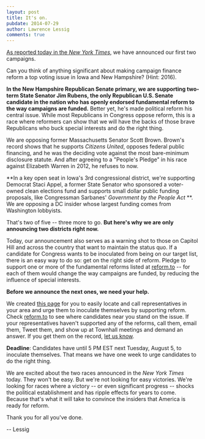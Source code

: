 ```yaml
---
layout: post
title: It's on. 
pubdate: 2014-07-29
author: Lawrence Lessig
comments: true
---
```


[As reported today in the _New York Times_](http://www.nytimes.com/2014/07/29/us/spending-big-to-fight-big-donors.html), we have announced our first two campaigns. 

Can you think of anything significant about making campaign finance reform a top voting issue in Iowa and New Hampshire? (Hint: 2016).

**In the New Hampshire Republican Senate primary, we are supporting two-term State Senator Jim Rubens, the only Republican U.S. Senate candidate in the nation who has openly endorsed fundamental reform to the way campaigns are funded.** Better yet, he's made political reform his central issue. While most Republicans in Congress oppose reform, this is a race where reformers can show that we will have the backs of those brave Republicans who buck special interests and do the right thing.

We are opposing former Massachusetts Senator Scott Brown. Brown's record shows that he supports *Citizens United*, opposes federal public financing, and he was the deciding vote against the most bare-minimum disclosure statute. And after agreeing to a "People's Pledge" in his race against Elizabeth Warren in 2012, he refuses to now.

**In a key open seat in Iowa's 3rd congressional district, we're supporting Democrat Staci Appel, a former State Senator who sponsored a voter-owned clean elections fund and supports small dollar public funding proposals, like Congressman Sarbanes' *Government by the People Act* **. We are opposing a DC insider whose largest funding comes from Washington lobbyists.  

That's two of five -- three more to go. **But here's why we are only announcing two districts right now.**

Today, our announcement also serves as a warning shot to those on Capitol Hill and across the country that want to maintain the status quo. If a candidate for Congress wants to be inoculated from being on our target list, there is an easy way to do so: get on the right side of reform. Pledge to support one or more of the fundamental reforms listed at [reform.to](http://reform.to/) -- for each of them would change the way campaigns are funded, by reducing the influence of special interests.

**Before we announce the next ones, we need your help.**

We created [this page](https://mayday.us/callcandidate/) for you to easily locate and call representatives in your area and urge them to inoculate themselves by supporting reform. Check [reform.to](http://reform.to/) to see where candidates near you stand on the issue. If your representatives haven't supported any of the reforms, call them, email them, Tweet them, and show up at Townhall meetings and demand an answer. If you get them on the record, [let us know](https://mayday.us/callcandidate/).  

**Deadline**: Candidates have until 5 PM EST next Tuesday, August 5, to inoculate themselves. That means we have one week to urge candidates to do the right thing.

We are excited about the two races announced in the *New York Times* today. They won't be easy. But we're not looking for easy victories. We're looking for races where a victory -- or even significant progress -- shocks the political establishment and has ripple effects for years to come. Because that's what it will take to convince the insiders that America is ready for reform. 

Thank you for all you've done.

-- Lessig